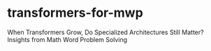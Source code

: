 # transformers-for-mwp
When Transformers Grow, Do Specialized Architectures Still Matter? Insights from Math Word Problem Solving
